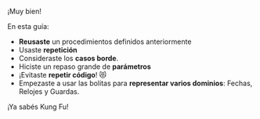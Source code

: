 ¡Muy bien!

En esta guía:

* **Reusaste** un procedimientos definidos anteriormente
* Usaste **repetición**
* Consideraste los **casos borde**.
* Hiciste un repaso grande de **parámetros**
* ¡Evitaste **repetir código**! :heart_eyes_cat:
* Empezaste a usar las bolitas para **representar varios dominios**: Fechas, Relojes y Guardas.

¡Ya sabés Kung Fu!